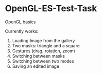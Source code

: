 # OpenGL-ES-Test-Task
OpenGL basics

Currently works:

1. Loading Image from the gallery
2. Two masks: triangle and a square
3. Gestures (drag, rotation, zoom)
4. Switching between masks
5. Switching between two modes
6. Saving an edited image


